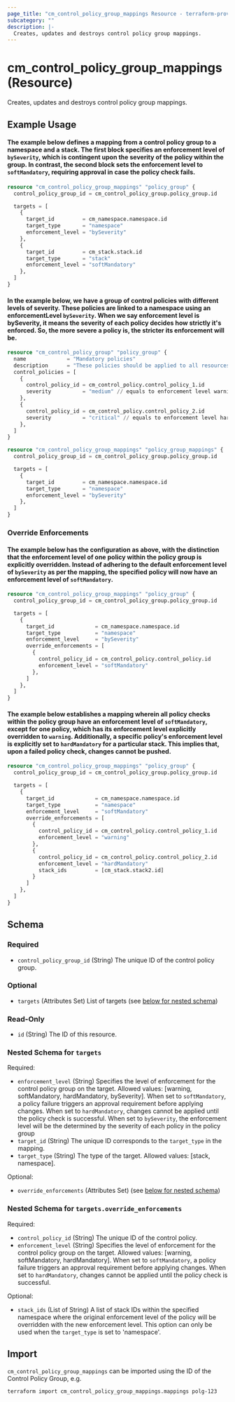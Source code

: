 ```yaml
---
page_title: "cm_control_policy_group_mappings Resource - terraform-provider-cm"
subcategory: ""
description: |-
  Creates, updates and destroys control policy group mappings.
---
```


# cm_control_policy_group_mappings (Resource)

Creates, updates and destroys control policy group mappings.

## Example Usage

#### The example below defines a mapping from a control policy group to a namespace and a stack. The first block specifies an enforcement level of `bySeverity`, which is contingent upon the severity of the policy within the group. In contrast, the second block sets the enforcement level to `softMandatory`, requiring approval in case the policy check fails.
```terraform
resource "cm_control_policy_group_mappings" "policy_group" {
  control_policy_group_id = cm_control_policy_group.policy_group.id

  targets = [
    {
      target_id         = cm_namespace.namespace.id
      target_type       = "namespace"
      enforcement_level = "bySeverity"
    },
    {
      target_id         = cm_stack.stack.id
      target_type       = "stack"
      enforcement_level = "softMandatory"
    },
  ]
}
```

#### In the example below, we have a group of control policies with different levels of severity. These policies are linked to a namespace using an enforcementLevel `bySeverity`. When we say enforcement level is bySeverity, it means the severity of each policy decides how strictly it's enforced. So, the more severe a policy is, the stricter its enforcement will be.
```terraform
resource "cm_control_policy_group" "policy_group" {
  name             = "Mandatory policies"
  description      = "These policies should be applied to all resources"
  control_policies = [
    {
      control_policy_id = cm_control_policy.control_policy_1.id
      severity          = "medium" // equals to enforcement level warning
    },
    {
      control_policy_id = cm_control_policy.control_policy_2.id
      severity          = "critical" // equals to enforcement level hardMandatory
    },
  ]
}

resource "cm_control_policy_group_mappings" "policy_group_mappings" {
  control_policy_group_id = cm_control_policy_group.policy_group.id

  targets = [
    {
      target_id         = cm_namespace.namespace.id
      target_type       = "namespace"
      enforcement_level = "bySeverity"
    },
  ]
}
```

### Override Enforcements
#### The example below has the configuration as above, with the distinction that the enforcement level of one policy within the policy group is explicitly overridden. Instead of adhering to the default enforcement level of `bySeverity` as per the mapping, the specified policy will now have an enforcement level of `softMandatory`.
```terraform
resource "cm_control_policy_group_mappings" "policy_group" {
  control_policy_group_id = cm_control_policy_group.policy_group.id

  targets = [
    {
      target_id             = cm_namespace.namespace.id
      target_type           = "namespace"
      enforcement_level     = "bySeverity"
      override_enforcements = [
        {
          control_policy_id = cm_control_policy.control_policy.id
          enforcement_level = "softMandatory"
        },
      ]
    },
  ]
}
```

#### The example below establishes a mapping wherein all policy checks within the policy group have an enforcement level of `softMandatory`, except for one policy, which has its enforcement level explicitly overridden to `warning`. Additionally, a specific policy's enforcement level is explicitly set to `hardMandatory` for a particular stack. This implies that, upon a failed policy check, changes cannot be pushed.
```terraform
resource "cm_control_policy_group_mappings" "policy_group" {
  control_policy_group_id = cm_control_policy_group.policy_group.id

  targets = [
    {
      target_id             = cm_namespace.namespace.id
      target_type           = "namespace"
      enforcement_level     = "softMandatory"
      override_enforcements = [
        {
          control_policy_id = cm_control_policy.control_policy_1.id
          enforcement_level = "warning"
        },
        {
          control_policy_id = cm_control_policy.control_policy_2.id
          enforcement_level = "hardMandatory"
          stack_ids         = [cm_stack.stack2.id]
        }
      ]
    },
  ]
}
```


<!-- schema generated by tfplugindocs -->
## Schema

### Required

- `control_policy_group_id` (String) The unique ID of the control policy group.

### Optional

- `targets` (Attributes Set) List of targets (see [below for nested schema](#nestedatt--targets))

### Read-Only

- `id` (String) The ID of this resource.

<a id="nestedatt--targets"></a>
### Nested Schema for `targets`

Required:

- `enforcement_level` (String) Specifies the level of enforcement for the control policy group on the target. Allowed values: [warning, softMandatory, hardMandatory, bySeverity]. When set to `softMandatory`, a policy failure triggers an approval requirement before applying changes. When set to `hardMandatory`, changes cannot be applied until the policy check is successful. When set to `bySeverity`, the enforcement level will be the determined by the severity of each policy in the policy group
- `target_id` (String) The unique ID corresponds to the `target_type` in the mapping.
- `target_type` (String) The type of the target. Allowed values: [stack, namespace].

Optional:

- `override_enforcements` (Attributes Set) (see [below for nested schema](#nestedatt--targets--override_enforcements))

<a id="nestedatt--targets--override_enforcements"></a>
### Nested Schema for `targets.override_enforcements`

Required:

- `control_policy_id` (String) The unique ID of the control policy.
- `enforcement_level` (String) Specifies the level of enforcement for the control policy group on the target. Allowed values: [warning, softMandatory, hardMandatory]. When set to `softMandatory`, a policy failure triggers an approval requirement before applying changes. When set to `hardMandatory`, changes cannot be applied until the policy check is successful.

Optional:

- `stack_ids` (List of String) A list of stack IDs within the specified namespace where the original enforcement level of the policy will be overridden with the new enforcement level. This option can only be used when the `target_type` is set to 'namespace'.

## Import

`cm_control_policy_group_mappings` can be imported using the ID of the Control Policy Group, e.g.

```shell
terraform import cm_control_policy_group_mappings.mappings polg-123
```